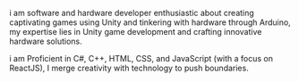 
i am software and hardware developer enthusiastic about creating captivating games using Unity and tinkering with hardware through Arduino, my expertise lies in Unity game development and crafting innovative hardware solutions.

i am Proficient in C#, C++, HTML, CSS, and JavaScript (with a focus on ReactJS), I merge creativity with technology to push boundaries.
